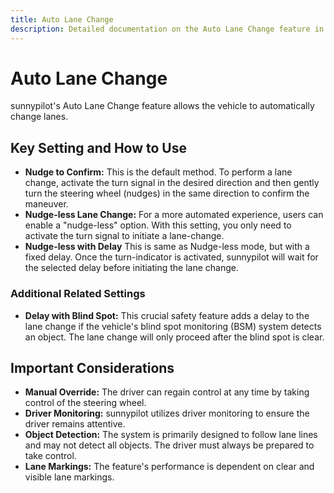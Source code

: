 ```yaml
---
title: Auto Lane Change
description: Detailed documentation on the Auto Lane Change feature in sunnypilot.
---
```


# Auto Lane Change

sunnypilot's Auto Lane Change feature allows the vehicle to automatically change lanes.

## Key Setting and How to Use

- **Nudge to Confirm:** This is the default method. To perform a lane change, activate the turn signal in the desired direction and then gently turn the steering wheel (nudges) in the same direction to confirm the maneuver.
- **Nudge-less Lane Change:** For a more automated experience, users can enable a "nudge-less" option. With this setting, you only need to activate the turn signal to initiate a lane-change.
- **Nudge-less with Delay** This is same as Nudge-less mode, but with a fixed delay. Once the turn-indicator is activated, sunnypilot will wait for the selected delay before initiating the lane change.

### Additional Related Settings
- **Delay with Blind Spot:** This crucial safety feature adds a delay to the lane change if the vehicle's blind spot monitoring (BSM) system detects an object. The lane change will only proceed after the blind spot is clear.

## Important Considerations

- **Manual Override:** The driver can regain control at any time by taking control of the steering wheel.
- **Driver Monitoring:** sunnypilot utilizes driver monitoring to ensure the driver remains attentive.
- **Object Detection:** The system is primarily designed to follow lane lines and may not detect all objects. The driver must always be prepared to take control.
- **Lane Markings:** The feature's performance is dependent on clear and visible lane markings.
